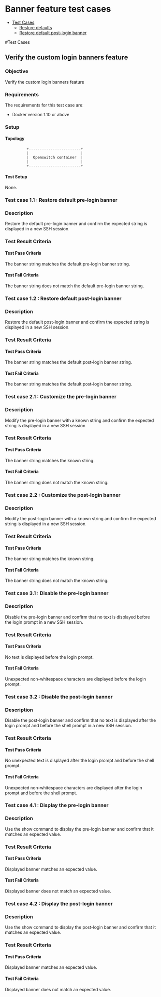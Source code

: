 # Banner feature test cases

- [Test Cases](#test-cases)
    - [Restore defaults](#restore-defaults)
    - [Restore default post-login banner](#restore-default-post-login-banner)


#Test Cases
##  Verify the custom login banners feature
### Objective
Verify the custom login banners feature
### Requirements
The requirements for this test case are:
 - Docker version 1.10 or above

### Setup
#### Topology
              +------------------------+
              |                        |
              |  Openswitch container  |
              |                        |
              +------------------------+

#### Test Setup
None.

### Test case 1.1 : Restore default pre-login banner
### Description ###
Restore the default pre-login banner and confirm the expected string is displayed in a new SSH session.
### Test Result Criteria
#### Test Pass Criteria
The banner string matches the default pre-login banner string.
#### Test Fail Criteria
The banner string does not match the default pre-login banner string.

### Test case 1.2 : Restore default post-login banner
### Description
Restore the default post-login banner and confirm the expected string is displayed in a new SSH session.
### Test Result Criteria
#### Test Pass Criteria
The banner string matches the default post-login banner string.
#### Test Fail Criteria
The banner string matches the default post-login banner string.

### Test case 2.1 : Customize the pre-login banner
### Description
Modify the pre-login banner with a known string and confirm the expected string is displayed in a new SSH session.
### Test Result Criteria
#### Test Pass Criteria
The banner string matches the known string.
#### Test Fail Criteria ####
The banner string does not match the known string.

### Test case 2.2 : Customize the post-login banner
### Description
Modify the post-login banner with a known string and confirm the expected string is displayed in a new SSH session.
### Test Result Criteria
#### Test Pass Criteria
The banner string matches the known string.
#### Test Fail Criteria ####
The banner string does not match the known string.

### Test case 3.1 : Disable the pre-login banner
### Description
Disable the pre-login banner and confirm that no text is displayed before the login prompt in a new SSH session.
### Test Result Criteria
#### Test Pass Criteria
No text is displayed before the login prompt.
#### Test Fail Criteria ####
Unexpected non-whitespace characters are displayed before the login prompt.

### Test case 3.2 : Disable the post-login banner
### Description
Disable the post-login banner and confirm that no text is displayed after the login prompt and before the shell prompt in a new SSH session.
### Test Result Criteria
#### Test Pass Criteria
No unexpected text is displayed after the login prompt and before the shell prompt.
#### Test Fail Criteria ####
Unexpected non-whitespace characters are displayed after the login prompt and before the shell prompt.

### Test case 4.1 : Display the pre-login banner
### Description
Use the show command to display the pre-login banner and confirm that it matches an expected value.
### Test Result Criteria
#### Test Pass Criteria
Displayed banner matches an expected value.
#### Test Fail Criteria
Displayed banner does not match an expected value.

### Test case 4.2 : Display the post-login banner
### Description
Use the show command to display the post-login banner and confirm that it matches an expected value.
### Test Result Criteria
#### Test Pass Criteria
Displayed banner matches an expected value.
#### Test Fail Criteria
Displayed banner does not match an expected value.
